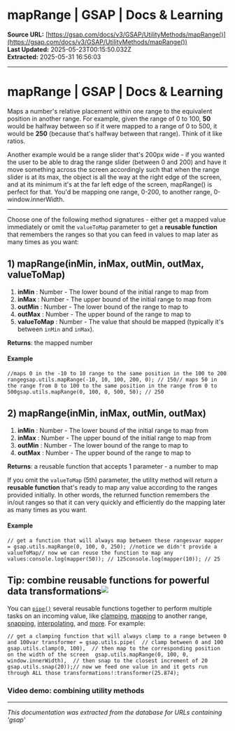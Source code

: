 # mapRange | GSAP | Docs & Learning

**Source URL:** [https://gsap.com/docs/v3/GSAP/UtilityMethods/mapRange()](https://gsap.com/docs/v3/GSAP/UtilityMethods/mapRange())  
**Last Updated:** 2025-05-23T00:15:50.032Z  
**Extracted:** 2025-05-31 16:56:03

---

# mapRange | GSAP | Docs & Learning

Maps a number's relative placement within one range to the equivalent position in another range. For example, given the range of 0 to 100, **50** would be halfway between so if it were mapped to a range of 0 to 500, it would be **250** (because that's halfway between that range). Think of it like ratios.

Another example would be a range slider that's 200px wide - if you wanted the user to be able to drag the range slider (between 0 and 200) and have it move something across the screen accordingly such that when the range slider is at its max, the object is all the way at the right edge of the screen, and at its minimum it's at the far left edge of the screen, mapRange() is perfect for that. You'd be mapping one range, 0-200, to another range, 0-window.innerWidth.

* * *

Choose one of the following method signatures - either get a mapped value immediately or omit the `valueToMap` parameter to get a **reusable function** that remembers the ranges so that you can feed in values to map later as many times as you want:

## 1) mapRange(inMin, inMax, outMin, outMax, valueToMap)[​](#1-maprangeinmin-inmax-outmin-outmax-valuetomap "Direct link to 1) mapRange(inMin, inMax, outMin, outMax, valueToMap)")

1.  **inMin** : Number - The lower bound of the initial range to map from
2.  **inMax** : Number - The upper bound of the initial range to map from
3.  **outMin** : Number - The lower bound of the range to map to
4.  **outMax** : Number - The upper bound of the range to map to
5.  **valueToMap** : Number - The value that should be mapped (typically it's between `inMin` and `inMax`).

**Returns**: the mapped number

#### Example[​](#example "Direct link to Example")

```
//maps 0 in the -10 to 10 range to the same position in the 100 to 200 rangegsap.utils.mapRange(-10, 10, 100, 200, 0); // 150// maps 50 in the range from 0 to 100 to the same position in the range from 0 to 500gsap.utils.mapRange(0, 100, 0, 500, 50); // 250
```

## 2) mapRange(inMin, inMax, outMin, outMax)[​](#2-maprangeinmin-inmax-outmin-outmax "Direct link to 2) mapRange(inMin, inMax, outMin, outMax)")

1.  **inMin** : Number - The lower bound of the initial range to map from
2.  **inMax** : Number - The upper bound of the initial range to map from
3.  **outMin** : Number - The lower bound of the range to map to
4.  **outMax** : Number - The upper bound of the range to map to

**Returns**: a reusable function that accepts 1 parameter - a number to map

If you omit the `valueToMap` (5th) parameter, the utility method will return a **reusable function** that's ready to map any value according to the ranges provided initially. In other words, the returned function remembers the in/out ranges so that it can very quickly and efficiently do the mapping later as many times as you want.

#### Example[​](#example-1 "Direct link to Example")

```
// get a function that will always map between these rangesvar mapper = gsap.utils.mapRange(0, 100, 0, 250); //notice we didn't provide a valueToMap// now we can reuse the function to map any values:console.log(mapper(50)); // 125console.log(mapper(10)); // 25
```

## Tip: combine reusable functions for powerful data transformations![​](#tip-combine-reusable-functions-for-powerful-data-transformations "Direct link to Tip: combine reusable functions for powerful data transformations!")

You can [`pipe()`](https://gsap.com/docs/v3/GSAP/UtilityMethods/pipe\(\)) several reusable functions together to perform multiple tasks on an incoming value, like [clamping](https://gsap.com/docs/v3/GSAP/UtilityMethods/clamp\(\)), [mapping](https://gsap.com/docs/v3/GSAP/UtilityMethods/mapRange\(\)) to another range, [snapping](https://gsap.com/docs/v3/GSAP/UtilityMethods/snap\(\)), [interpolating](https://gsap.com/docs/v3/GSAP/UtilityMethods/interpolate\(\)), and [more](https://gsap.com/docs/v3/GSAP/UtilityMethods). For example:

```
// get a clamping function that will always clamp to a range between 0 and 100var transformer = gsap.utils.pipe(  // clamp between 0 and 100  gsap.utils.clamp(0, 100),  // then map to the corresponding position on the width of the screen  gsap.utils.mapRange(0, 100, 0, window.innerWidth),  // then snap to the closest increment of 20  gsap.utils.snap(20));// now we feed one value in and it gets run through ALL those transformations!:transformer(25.874);
```

### Video demo: combining utility methods[​](#video-demo-combining-utility-methods "Direct link to Video demo: combining utility methods")

---

*This documentation was extracted from the database for URLs containing 'gsap'*
